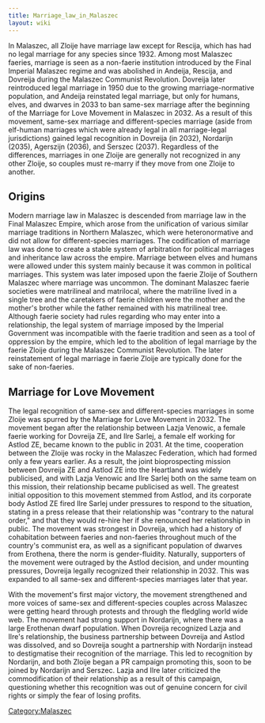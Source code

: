 ```yaml
---
title: Marriage_law_in_Malaszec
layout: wiki
---
```

In Malaszec, all Zloije have marriage law except for Rescija, which has
had no legal marriage for any species since 1932. Among most Malaszec
faeries, marriage is seen as a non-faerie institution introduced by the
Final Imperial Malaszec regime and was abolished in Andeija, Rescija,
and Dovreija during the Malaszec Communist Revolution. Dovreija later
reintroduced legal marriage in 1950 due to the growing
marriage-normative population, and Andeija reinstated legal marriage,
but only for humans, elves, and dwarves in 2033 to ban same-sex marriage
after the beginning of the Marriage for Love Movement in Malaszec in
2032. As a result of this movement, same-sex marriage and
different-species marriage (aside from elf-human marriages which were
already legal in all marriage-legal jurisdictions) gained legal
recognition in Dovreija (in 2032), Nordarijn (2035), Agerszijn (2036),
and Serszec (2037). Regardless of the differences, marriages in one
Zloije are generally not recognized in any other Zloije, so couples must
re-marry if they move from one Zloije to another.

## Origins

Modern marriage law in Malaszec is descended from marriage law in the
Final Malaszec Empire, which arose from the unification of various
similar marriage traditions in Northern Malaszec, which were
heteronormative and did not allow for different-species marriages. The
codification of marriage law was done to create a stable system of
arbitration for political marriages and inheritance law across the
empire. Marriage between elves and humans were allowed under this system
mainly because it was common in political marriages. This system was
later imposed upon the faerie Zloije of Southern Malaszec where marriage
was uncommon. The dominant Malaszec faerie societies were matrilineal
and matrilocal, where the matriline lived in a single tree and the
caretakers of faerie children were the mother and the mother's brother
while the father remained with his matrilineal tree. Although faerie
society had rules regarding who may enter into a relationship, the legal
system of marriage imposed by the Imperial Government was incompatible
with the faerie tradition and seen as a tool of oppression by the
empire, which led to the abolition of legal marriage by the faerie
Zloije during the Malaszec Communist Revolution. The later reinstatement
of legal marriage in faerie Zloije are typically done for the sake of
non-faeries.

## Marriage for Love Movement

The legal recognition of same-sex and different-species marriages in
some Zloije was spurred by the Marriage for Love Movement in 2032. The
movement began after the relationship between Lazja Venowic, a female
faerie working for Dovreija ZE, and Ilre Sarlej, a female elf working
for Astlod ZE, became known to the public in 2031. At the time,
cooperation between the Zloije was rocky in the Malaszec Federation,
which had formed only a few years earlier. As a result, the joint
bioprospecting mission between Dovreija ZE and Astlod ZE into the
Heartland was widely publicised, and with Lazja Venowic and Ilre Sarlej
both on the same team on this mission, their relationship became
publicised as well. The greatest initial opposition to this movement
stemmed from Astlod, and its corporate body Astlod ZE fired Ilre Sarlej
under pressures to respond to the situation, stating in a press release
that their relationship was "contrary to the natural order," and that
they would re-hire her if she renounced her relationship in public. The
movement was strongest in Dovreija, which had a history of cohabitation
between faeries and non-faeries throughout much of the country's
communist era, as well as a significant population of dwarves from
Erothena, there the norm is gender-fluidity. Naturally, supporters of
the movement were outraged by the Astlod decision, and under mounting
pressures, Dovreija legally recognized their relationship in 2032. This
was expanded to all same-sex and different-species marriages later that
year.

With the movement's first major victory, the movement strengthened and
more voices of same-sex and different-species couples across Malaszec
were getting heard through protests and through the fledgling world wide
web. The movement had strong support in Nordarijn, where there was a
large Erothenan dwarf population. When Dovreija recognized Lazja and
Ilre's relationship, the business partnership between Dovreija and
Astlod was dissolved, and so Dovreija sought a partnership with
Nordarijn instead to destigmatise their recognition of the marriage.
This led to recognition by Nordarijn, and both Zloije began a PR
campaign promoting this, soon to be joined by Nordarijn and Serszec.
Lazja and Ilre later criticized the commodification of their
relationship as a result of this campaign, questioning whether this
recognition was out of genuine concern for civil rights or simply the
fear of losing profits.

[Category:Malaszec](Category:Malaszec "wikilink")